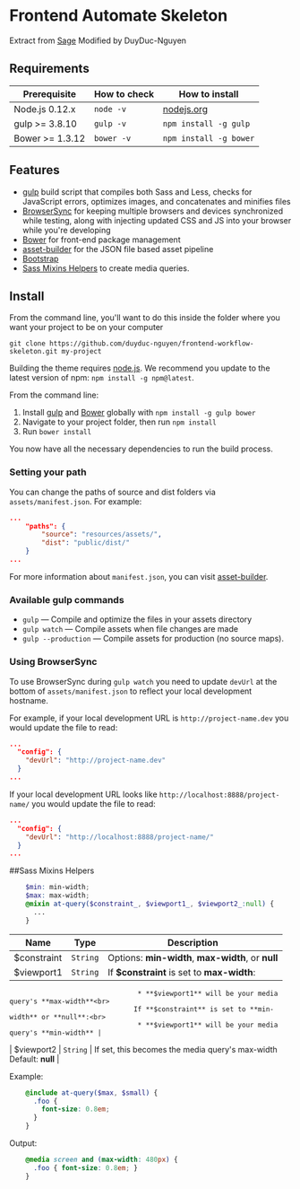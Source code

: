 # Frontend Automate Skeleton
Extract from [Sage](https://travis-ci.org/roots/sage)
Modified by DuyDuc-Nguyen

## Requirements

| Prerequisite    | How to check | How to install
| --------------- | ------------ | ------------- |
| Node.js 0.12.x  | `node -v`    | [nodejs.org](http://nodejs.org/) |
| gulp >= 3.8.10  | `gulp -v`    | `npm install -g gulp` |
| Bower >= 1.3.12 | `bower -v`   | `npm install -g bower` |

## Features

* [gulp](http://gulpjs.com/) build script that compiles both Sass and Less, checks for JavaScript errors, optimizes images, and concatenates and minifies files
* [BrowserSync](http://www.browsersync.io/) for keeping multiple browsers and devices synchronized while testing, along with injecting updated CSS and JS into your browser while you're developing
* [Bower](http://bower.io/) for front-end package management
* [asset-builder](https://github.com/austinpray/asset-builder) for the JSON file based asset pipeline
* [Bootstrap](http://getbootstrap.com/)
* [Sass Mixins Helpers](#sass-mixins) to create media queries.

## Install

From the command line, you'll want to do this inside the folder where you want your project to be on your computer

`git clone https://github.com/duyduc-nguyen/frontend-workflow-skeleton.git my-project` 

Building the theme requires [node.js](http://nodejs.org/download/). We recommend you update to the latest version of npm: `npm install -g npm@latest`.

From the command line:

1. Install [gulp](http://gulpjs.com) and [Bower](http://bower.io/) globally with `npm install -g gulp bower`
2. Navigate to your project folder, then run `npm install`
3. Run `bower install`

You now have all the necessary dependencies to run the build process.

### Setting your path

You can change the paths of source and dist folders via `assets/manifest.json`. For example:

```json
...
  	"paths": {
		"source": "resources/assets/",
    	"dist": "public/dist/"
  	}
...
```

For more information about `manifest.json`, you can visit [asset-builder](https://github.com/austinpray/asset-builder).

### Available gulp commands

* `gulp` — Compile and optimize the files in your assets directory
* `gulp watch` — Compile assets when file changes are made
* `gulp --production` — Compile assets for production (no source maps).

### Using BrowserSync

To use BrowserSync during `gulp watch` you need to update `devUrl` at the bottom of `assets/manifest.json` to reflect your local development hostname.

For example, if your local development URL is `http://project-name.dev` you would update the file to read:
```json
...
  "config": {
    "devUrl": "http://project-name.dev"
  }
...
```
If your local development URL looks like `http://localhost:8888/project-name/` you would update the file to read:
```json
...
  "config": {
    "devUrl": "http://localhost:8888/project-name/"
  }
...
```
##Sass Mixins Helpers

```SCSS
	$min: min-width;
	$max: max-width;
	@mixin at-query($constraint_, $viewport1_, $viewport2_:null) {
	  ...
	}
```

| Name            | Type         | Description
| --------------- | ------------ | ------------- |
| $constraint     | `String`     | Options: **min-width**, **max-width**, or **null** |
| $viewport1      | `String`     | If **$constraint** is set to **max-width**:<br>
									* **$viewport1** will be your media query's **max-width**<br>
								   If **$constraint** is set to **min-width** or **null**:<br>
									* **$viewport1** will be your media query's **min-width** |
| $viewport2      | `String`     | If set, this becomes the media query's max-width
								  Default: **null** |

Example:

```SCSS
	@include at-query($max, $small) {
	  .foo {
	    font-size: 0.8em;
	  }
	}
```

Output:

```CSS
	@media screen and (max-width: 480px) {
	  .foo { font-size: 0.8em; }
	}
```
